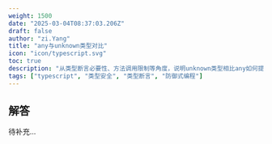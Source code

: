 ```yaml
---
weight: 1500
date: "2025-03-04T08:37:03.206Z"
draft: false
author: "zi.Yang"
title: "any与unknown类型对比"
icon: "icon/typescript.svg"
toc: true
description: "从类型断言必要性、方法调用限制等角度，说明unknown类型相比any如何提升代码安全性。给出将unknown安全转换为具体类型的推荐方案。"
tags: ["typescript", "类型安全", "类型断言", "防御式编程"]
---
```


## 解答

待补充...
